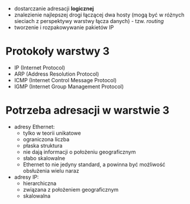 
- dostarczanie adresacji **logicznej**
- znalezienie najlepszej drogi łączącej dwa hosty (mogą być w różnych sieciach z perspektywy warstwy łącza danych) - tzw. *routing*
- tworzenie i rozpakowywanie pakietów IP

# Protokoły warstwy 3

- IP (Internet Protocol)
- ARP (Address Resolution Protocol)
- ICMP (Internet Control Message Protocol)
- IGMP (Internet Group Management Protocol)
# Potrzeba adresacji w warstwie 3

- adresy Ethernet:
	- tylko w teorii unikatowe
	- ograniczona liczba
	- płaska struktura
	- nie dają informacji o położeniu geograficznym
	- słabo skalowalne
	-  Ethernet to nie jedyny standard, a powinna być możliwość obsłużenia wielu naraz
- adresy IP:
	- hierarchiczna
	- związana z położeniem geograficznym
	- skalowalna